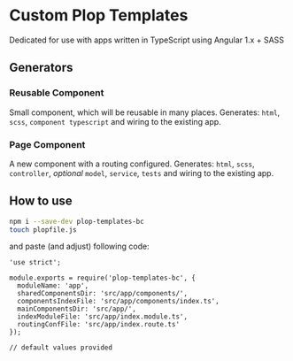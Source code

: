 # Custom Plop Templates

Dedicated for use with apps written in TypeScript using Angular 1.x + SASS

## Generators

### Reusable Component

Small component, which will be reusable in many places.
Generates: `html`, `scss`, `component typescript` and wiring to the existing app.

### Page Component

A new component with a routing configured.
Generates: `html`, `scss`, `controller`, *optional* `model`, `service`, `tests` and wiring to the existing app.


## How to use

```bash
npm i --save-dev plop-templates-bc
touch plopfile.js
```

and paste (and adjust) following code:

```JS
'use strict';

module.exports = require('plop-templates-bc', {
  moduleName: 'app',
  sharedComponentsDir: 'src/app/components/',
  componentsIndexFile: 'src/app/components/index.ts',
  mainComponentsDir: 'src/app/',
  indexModuleFile: 'src/app/index.module.ts',
  routingConfFile: 'src/app/index.route.ts'
});

// default values provided

```
